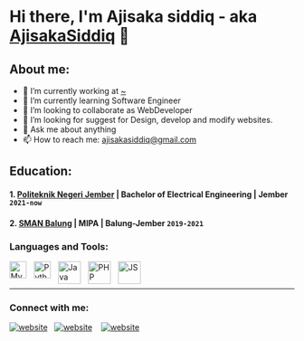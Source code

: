 # Hi there, I'm Ajisaka siddiq - aka [AjisakaSiddiq](https://www.youtube.com/channel/UC1PPkvMeh6nQwJiNlh2mJ3A) 👋
## About me:
- 🔭 I’m currently working at [~](#)
- 🌱 I’m currently learning Software Engineer
- 👯 I’m looking to collaborate as WebDeveloper
- 🤔 I’m looking for suggest for Design, develop and modify websites.
- 💬 Ask me about anything
- 📫 How to reach me: ajisakasiddiq@gmail.com

## Education:

#### 1. [Politeknik Negeri Jember](https://polije.ac.id/) | Bachelor of Electrical Engineering | Jember `2021-now`

 #### 2. [SMAN Balung](https://www.sman1balung.sch.id/) | MIPA | Balung-Jember `2019-2021`



### Languages and Tools:

[<img align="left" alt="MySQL" width="30px" src="https://cdn.jsdelivr.net/gh/devicons/devicon/icons/mysql/mysql-original.svg" style="padding-right:10px;" />][webdev]
[<img align="left" alt="Python" width="30px" src="https://upload.wikimedia.org/wikipedia/commons/thumb/c/c3/Python-logo-notext.svg/110px-Python-logo-notext.svg.png?20100317150552" style="padding-right:10px;" />][webdev]
[<img align="left" alt="Java" width="40px" src="https://static.javatpoint.com/core/images/java-logo1.png" style="padding-right:10px;" />][webdev]
[<img align="left" alt="PHP" width="40px" src="https://www.php.net/images/logos/new-php-logo.svg" style="padding-right:10px;" />][webdev]
[<img align="left" alt="JS" width="40px" src="https://commons.wikimedia.org/wiki/File:Unofficial_JavaScript_logo_2.svg" style="padding-right:10px;" />][webdev]


<br />
<br />

---
### Connect with me:

[![website](./img/youtube-light.svg)](https://www.youtube.com/channel/UC1PPkvMeh6nQwJiNlh2mJ3A)
&nbsp;
[![website](./img/linkedin-light.svg)](https://www.linkedin.com/in/ajisaka-siddiq-a32a4a225/)
&nbsp;&nbsp;
[![website](./img/instagram-light.svg)](https://instagram.com/ynjsk_)


[webdev]: https://github.com/ajisakasiddiq/ajisakasiddiq
